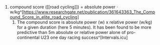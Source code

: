1. compound score ([[road cycling]]) = absolute power · w/kg^[https://www.researchgate.net/publication/361643363_The_Compound_Score_in_elite_road_cycling]
	1. The compound score is absolute power (w) x relative power (w/kg) for a given duration (here 5 minutes). It has been found to be more predictive than 5m absolute or relative power alone of pro-continental U23 one day racing success^[Intervals.icu]